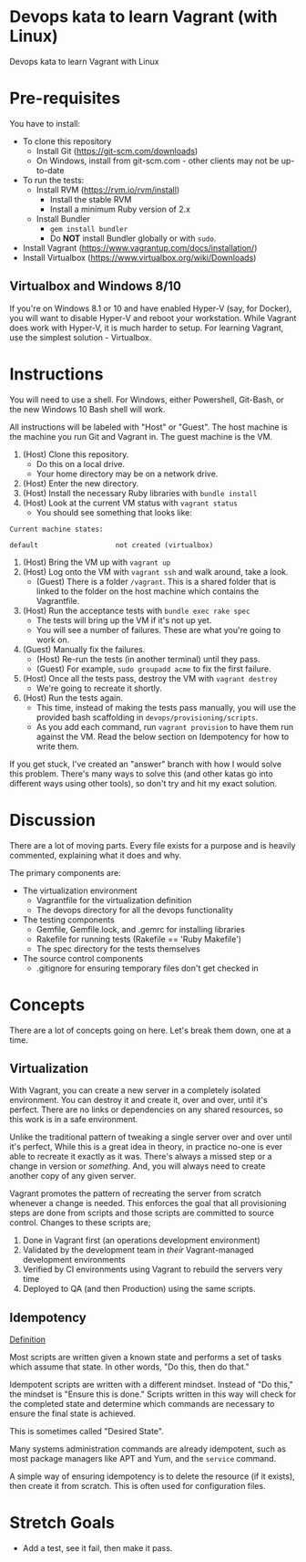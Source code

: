 # Devops kata to learn Vagrant (with Linux)

Devops kata to learn Vagrant with Linux

# Pre-requisites

You have to install:

* To clone this repository
    * Install Git (https://git-scm.com/downloads)
    * On Windows, install from git-scm.com - other clients may not be up-to-date
* To run the tests:
    * Install RVM (https://rvm.io/rvm/install)
        * Install the stable RVM
        * Install a minimum Ruby version of 2.x
    * Install Bundler
        * `gem install bundler`
        * Do **NOT** install Bundler globally or with `sudo`.
* Install Vagrant (https://www.vagrantup.com/docs/installation/)
* Install Virtualbox (https://www.virtualbox.org/wiki/Downloads)

## Virtualbox and Windows 8/10

If you're on Windows 8.1 or 10 and have enabled Hyper-V (say, for Docker), you
will want to disable Hyper-V and reboot your workstation. While Vagrant does
work with Hyper-V, it is much harder to setup. For learning Vagrant, use the
simplest solution - Virtualbox.

# Instructions

You will need to use a shell. For Windows, either Powershell, Git-Bash, or the
new Windows 10 Bash shell will work.

All instructions will be labeled with "Host" or "Guest". The host machine is the
machine you run Git and Vagrant in. The guest machine is the VM.

1. (Host) Clone this repository.
    * Do this on a local drive.
    * Your home directory may be on a network drive.
1. (Host) Enter the new directory.
1. (Host) Install the necessary Ruby libraries with `bundle install`
1. (Host) Look at the current VM status with `vagrant status`
    * You should see something that looks like:
```
Current machine states:

default                   not created (virtualbox)
```
1. (Host) Bring the VM up with `vagrant up`
1. (Host) Log onto the VM with `vagrant ssh` and walk around, take a look.
    * (Guest) There is a folder `/vagrant`. This is a shared folder that is linked
      to the folder on the host machine which contains the Vagrantfile.
1. (Host) Run the acceptance tests with `bundle exec rake spec`
    * The tests will bring up the VM if it's not up yet.
    * You will see a number of failures. These are what you're going to work on.
1. (Guest) Manually fix the failures.
    * (Host) Re-run the tests (in another terminal) until they pass.
    * (Guest) For example, `sudo groupadd acme` to fix the first failure.
1. (Host) Once all the tests pass, destroy the VM with `vagrant destroy`
    * We're going to recreate it shortly.
1. (Host) Run the tests again.
    * This time, instead of making the tests pass manually, you will use the
      provided bash scaffolding in `devops/provisioning/scripts`.
    * As you add each command, run `vagrant provision` to have them run against
      the VM. Read the below section on Idempotency for how to write them.

If you get stuck, I've created an "answer" branch with how I would solve this
problem. There's many ways to solve this (and other katas go into different ways
using other tools), so don't try and hit my exact solution.

# Discussion

There are a lot of moving parts. Every file exists for a purpose and is heavily
commented, explaining what it does and why.

The primary components are:
* The virtualization environment
    * Vagrantfile for the virtualization definition
    * The devops directory for all the devops functionality
* The testing components
    * Gemfile, Gemfile.lock, and .gemrc for installing libraries
    * Rakefile for running tests (Rakefile == 'Ruby Makefile')
    * The spec directory for the tests themselves
* The source control components
    * .gitignore for ensuring temporary files don't get checked in

# Concepts

There are a lot of concepts going on here. Let's break them down, one at a time.

## Virtualization

With Vagrant, you can create a new server in a completely isolated environment.
You can destroy it and create it, over and over, until it's perfect. There are
no links or dependencies on any shared resources, so this work is in a safe
environment.

Unlike the traditional pattern of tweaking a single server over and over until
it's perfect, While this is a great idea in theory, in practice no-one is ever
able to recreate it exactly as it was. There's always a missed step or a change
in version or _something_. And, you will always need to create another copy of
any given server.

Vagrant promotes the pattern of recreating the server from scratch whenever a
change is needed. This enforces the goal that all provisioning steps are done
from scripts and those scripts are committed to source control. Changes to these
scripts are;
1. Done in Vagrant first (an operations development environment)
1. Validated by the development team in _their_ Vagrant-managed development
environments
1. Verified by CI environments using Vagrant to rebuild the servers very time
1. Deployed to QA (and then Production) using the same scripts.
  
## Idempotency

[Definition](https://en.wikipedia.org/wiki/Idempotence#Computer_science_meaning)

Most scripts are written given a known state and performs a set of tasks which
assume that state. In other words, "Do this, then do that."

Idempotent scripts are written with a different mindset. Instead of "Do this,"
the mindset is "Ensure this is done." Scripts written in this way will check for
the completed state and determine which commands are necessary to ensure the
final state is achieved.

This is sometimes called "Desired State".

Many systems administration commands are already idempotent, such as most
package managers like APT and Yum, and the `service` command.

A simple way of ensuring idempotency is to delete the resource (if it exists),
then create it from scratch. This is often used for configuration files. 

# Stretch Goals

* Add a test, see it fail, then make it pass.

